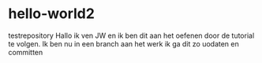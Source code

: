 # hello-world2
testrepository
Hallo ik ven JW en ik ben dit aan het oefenen door de tutorial te volgen. Ik ben nu in een branch aan het werk
ik ga dit zo uodaten en committen
